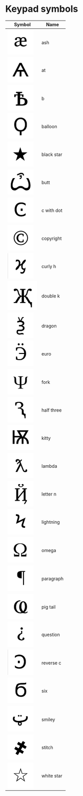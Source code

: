 # Keypad symbols

| Symbol              | Name        |
| ------------------- | ----------- |
| ![](ash.png)        | ash         |
| ![](at.png)         | at          |
| ![](b.png)          | b           |
| ![](balloon.png)    | balloon     |
| ![](blackstar.png)  | black star  |
| ![](butt.png)       | butt        |
| ![](cwithdot.png)   | c with dot  |
| ![](copyright.png)  | copyright   |
| ![](curlyh.png)     | curly h     |
| ![](doublek.png)    | double k    |
| ![](dragon.png)     | dragon      |
| ![](euro.png)       | euro        |
| ![](fork.png)       | fork        |
| ![](halfthree.png)  | half three  |
| ![](kitty.png)      | kitty       |
| ![](lambda.png)     | lambda      |
| ![](lettern.png)    | letter n    |
| ![](lightning.png)  | lightning   |
| ![](omega.png)      | omega       |
| ![](paragraph.png)  | paragraph   |
| ![](pigtail.png)    | pig tail    |
| ![](question.png)   | question    |
| ![](reversec.png)   | reverse c   |
| ![](six.png)        | six         |
| ![](smiley.png)     | smiley      |
| ![](stitch.png)     | stitch      |
| ![](whitestar.png)  | white star  |
